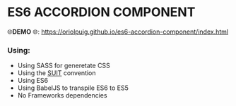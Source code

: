 # ES6 ACCORDION COMPONENT

 🌐**DEMO** 🌐: https://oriolpuig.github.io/es6-accordion-component/index.html

### Using: 
* Using SASS for generetate CSS
* Using the [SUIT](https://suitcss.github.io/) convention
* Using ES6
* Using BabelJS to transpile ES6 to ES5
* No Frameworks dependencies
